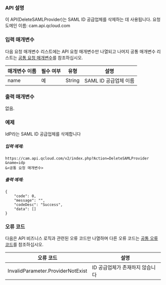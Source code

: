 ### API 설명

이 API(DeleteSAMLProvider)는 SAML ID 공급업체를 삭제하는 데 사용됩니다.
요청 도메인 이름: cam.api.qcloud.com

### 입력 매개변수

다음 요청 매개변수 리스트에는 API 요청 매개변수만 나열되고 나머지 공통 매개변수 리스트는 [공통 요청 매개변수](https://cloud.tencent.com/document/api/213/15692)를 참조하십시오.

| 매개변수 이름 | 필수 여부 | 유형 | 설명 |
|---------|---------|---------|---------|
| name | 예 | String | SAML ID 공급업체 이름|

### 출력 매개변수

없음.


### 예제

IdP라는 SAML ID 공급업체를 삭제합니다

##### 입력 예제:

```
https://cam.api.qcloud.com/v2/index.php?Action=DeleteSAMLProvider
&name=idp
&<공통 요청 매개변수>
```

##### 출력 예제:

```
{
    "code": 0,
    "message": "",
    "codeDesc": "Success",
    "data": []
}
```

### 오류 코드

다음은 API 비즈니스 로직과 관련된 오류 코드만 나열하며 다른 오류 코드는 [공통 오류 코드](https://cloud.tencent.com/document/api/213/15694#.E5.85.AC.E5.85.B1.E9.94.99.E8.AF.AF.E7.A0.81)를 참조하십시오.

| 오류 코드 | 설명 |
|---------|---------|
| InvalidParameter.ProviderNotExist | ID 공급업체가 존재하지 않습니다|
